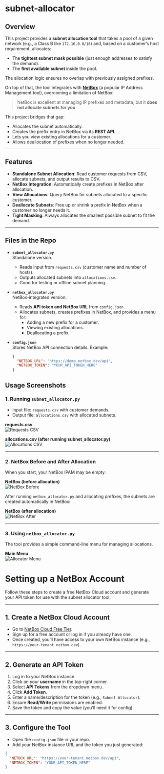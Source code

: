# subnet-allocator

## Overview
This project provides a **subnet allocation tool** that takes a pool of a given network (e.g., a Class B like `172.16.0.0/16`) and, based on a customer’s host requirement, allocates:
- The **tightest subnet mask possible** (just enough addresses to satisfy the demand).  
- The **first available subnet** inside the pool.  

The allocation logic ensures no overlap with previously assigned prefixes.

On top of that, the tool integrates with **[NetBox](https://netbox.dev/)** (a popular IP Address Management tool), overcoming a limitation of NetBox:  
> NetBox is excellent at managing IP prefixes and metadata, but it **does not allocate subnets for you**.  

This project bridges that gap:  
- Allocates the subnet automatically.  
- Creates the prefix entry in NetBox via its **REST API**.  
- Lets you view existing allocations for a customer.  
- Allows deallocation of prefixes when no longer needed.  

---

## Features
- **Standalone Subnet Allocation**: Read customer requests from CSV, allocate subnets, and output results to CSV.  
- **NetBox Integration**: Automatically create prefixes in NetBox after allocation.  
- **View Allocations**: Query NetBox for subnets allocated to a specific customer.  
- **Deallocate Subnets**: Free up or shrink a prefix in NetBox when a customer no longer needs it.  
- **Tight Masking**: Always allocates the smallest possible subnet to fit the demand.  

---

## Files in the Repo
- **`subnet_allocator.py`**  
  Standalone version.  
  - Reads input from `requests.csv` (customer name and number of hosts).  
  - Outputs allocated subnets into `allocations.csv`.  
  - Good for testing or offline subnet planning.  

- **`netbox_allocator.py`**  
  NetBox-integrated version.  
  - Reads **API token and NetBox URL** from `config.json`.  
  - Allocates subnets, creates prefixes in NetBox, and provides a menu for:
    - Adding a new prefix for a customer.  
    - Viewing existing allocations.  
    - Deallocating a prefix.  

- **`config.json`**  
  Stores NetBox API connection details. Example:
  ```json
  {
    "NETBOX_URL": "https://demo.netbox.dev/api",
    "NETBOX_TOKEN": "YOUR_API_TOKEN_HERE"
  }

## Usage Screenshots

### 1. Running `subnet_allocator.py`
- Input file: `requests.csv` with customer demands.  
- Output file: `allocations.csv` with allocated subnets.  

**requests.csv**  
![Requests CSV](screenshots/requests.PNG)  

**allocations.csv (after running subnet_allocator.py)**  
![Allocations CSV](screenshots/allocations.PNG)  

---

### 2. NetBox Before and After Allocation
When you start, your NetBox IPAM may be empty:  

**NetBox (before allocation)**  
![NetBox Before](screenshots/NetBox_before.PNG)  

After running `netbox_allocator.py` and allocating prefixes, the subnets are created automatically in NetBox:  

**NetBox (after allocation)**  
![NetBox After](screenshots/NetBox_after.PNG)  

---

### 3. Using `netbox_allocator.py`
The tool provides a simple command-line menu for managing allocations.  

**Main Menu**  
![Allocator Menu](screenshots/allocation_menu.PNG)  


# Setting up a NetBox Account

Follow these steps to create a free NetBox Cloud account and generate your API token for use with the subnet allocator tool.

---

## 1. Create a NetBox Cloud Account
- Go to [NetBox Cloud Free Tier](https://www.netbox.dev/signup/).  
- Sign up for a free account or log in if you already have one.  
- Once created, you’ll have access to your own NetBox instance (e.g., `https://your-tenant.netbox.dev`).  

---

## 2. Generate an API Token
1. Log in to your NetBox instance.  
2. Click on your **username** in the top-right corner.  
3. Select **API Tokens** from the dropdown menu.  
4. Click **Add Token**.  
5. Enter a name/description for the token (e.g., `Subnet Allocator`).  
6. Ensure **Read/Write** permissions are enabled.  
7. Save the token and copy the value (you’ll need it for config).  

---

## 3. Configure the Tool
- Open the `config.json` file in your repo.  
- Add your NetBox instance URL and the token you just generated:

```json
{
  "NETBOX_URL": "https://your-tenant.netbox.dev/api",
  "NETBOX_TOKEN": "YOUR_API_TOKEN_HERE"
}
